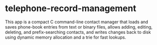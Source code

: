 # telephone-record-management
This app is a compact C command-line contact manager that loads and saves phone-book entries from text or binary files, allows adding, editing, deleting, and prefix-searching contacts, and writes changes back to disk using dynamic memory allocation and a trie for fast lookups.
